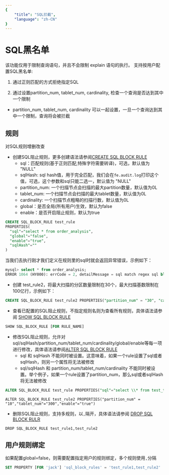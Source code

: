 ```yaml
---
{
    "title": "SQL拦截",
    "language": "zh-CN"
}
---
```


<!-- 
Licensed to the Apache Software Foundation (ASF) under one
or more contributor license agreements.  See the NOTICE file
distributed with this work for additional information
regarding copyright ownership.  The ASF licenses this file
to you under the Apache License, Version 2.0 (the
"License"); you may not use this file except in compliance
with the License.  You may obtain a copy of the License at

  http://www.apache.org/licenses/LICENSE-2.0

Unless required by applicable law or agreed to in writing,
software distributed under the License is distributed on an
"AS IS" BASIS, WITHOUT WARRANTIES OR CONDITIONS OF ANY
KIND, either express or implied.  See the License for the
specific language governing permissions and limitations
under the License.
-->

# SQL黑名单

该功能仅用于限制查询语句，并且不会限制 explain 语句的执行。
支持按用户配置SQL黑名单:

1. 通过正则匹配的方式拒绝指定SQL

2. 通过设置partition_num, tablet_num, cardinality, 检查一个查询是否达到其中一个限制
- partition_num, tablet_num, cardinality 可以一起设置，一旦一个查询达到其中一个限制，查询将会被拦截

## 规则

对SQL规则增删改查
- 创建SQL阻止规则，更多创建语法请参阅[CREATE SQL BLOCK RULE](../sql-manual/sql-reference/Data-Definition-Statements/Create/CREATE-SQL-BLOCK-RULE.html)
    - sql：匹配规则(基于正则匹配,特殊字符需要转译)，可选，默认值为 "NULL"
    - sqlHash: sql hash值，用于完全匹配，我们会在`fe.audit.log`打印这个值，可选，这个参数和sql只能二选一，默认值为 "NULL"
    - partition_num: 一个扫描节点会扫描的最大partition数量，默认值为0L
    - tablet_num: 一个扫描节点会扫描的最大tablet数量，默认值为0L
    - cardinality: 一个扫描节点粗略的扫描行数，默认值为0L
    - global：是否全局(所有用户)生效，默认为false
    - enable：是否开启阻止规则，默认为true
```sql
CREATE SQL_BLOCK_RULE test_rule 
PROPERTIES(
  "sql"="select * from order_analysis",
  "global"="false",
  "enable"="true",
  "sqlHash"=""
)
```
当我们去执行刚才我们定义在规则里的sql时就会返回异常错误，示例如下：
```sql
mysql> select * from order_analysis;
ERROR 1064 (HY000): errCode = 2, detailMessage = sql match regex sql block rule: order_analysis_rule
```

- 创建 test_rule2，将最大扫描的分区数量限制在30个，最大扫描基数限制在100亿行，示例如下：
```sql
CREATE SQL_BLOCK_RULE test_rule2 PROPERTIES("partition_num" = "30", "cardinality"="10000000000","global"="false","enable"="true")
```

- 查看已配置的SQL阻止规则，不指定规则名则为查看所有规则，具体语法请参阅 [SHOW SQL BLOCK RULE](../sql-manual/sql-reference/Show-Statements/SHOW-SQL-BLOCK-RULE.html)

```sql
SHOW SQL_BLOCK_RULE [FOR RULE_NAME]
```
- 修改SQL阻止规则，允许对sql/sqlHash/partition_num/tablet_num/cardinality/global/enable等每一项进行修改，具体语法请参阅[ALTER SQL BLOCK  RULE](../sql-manual/sql-reference/Data-Definition-Statements/Alter/ALTER-SQL-BLOCK-RULE.html)
    - sql 和 sqlHash 不能同时被设置。这意味着，如果一个rule设置了sql或者sqlHash，则另一个属性将无法被修改
    - sql/sqlHash 和 partition_num/tablet_num/cardinality 不能同时被设置。举个例子，如果一个rule设置了partition_num，那么sql或者sqlHash将无法被修改
```sql
ALTER SQL_BLOCK_RULE test_rule PROPERTIES("sql"="select \\* from test_table","enable"="true")
```

```
ALTER SQL_BLOCK_RULE test_rule2 PROPERTIES("partition_num" = "10","tablet_num"="300","enable"="true")
```

- 删除SQL阻止规则，支持多规则，以`,`隔开，具体语法请参阅 [DROP SQL BLOCK RULR](../sql-manual/sql-reference/Data-Definition-Statements/Drop/DROP-SQL-BLOCK-RULE.html)
```
DROP SQL_BLOCK_RULE test_rule1,test_rule2
```

## 用户规则绑定
如果配置global=false，则需要配置指定用户的规则绑定，多个规则使用`,`分隔
```sql
SET PROPERTY [FOR 'jack'] 'sql_block_rules' = 'test_rule1,test_rule2'
```
